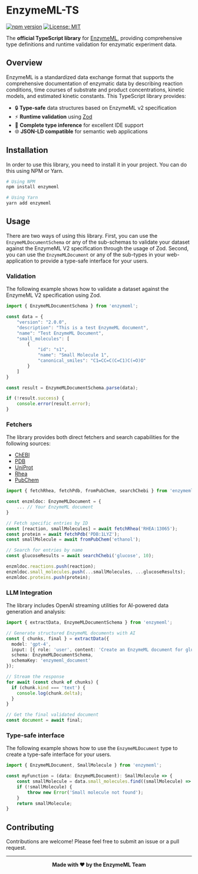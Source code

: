 # EnzymeML-TS

[![npm version](https://badge.fury.io/js/enzymeml.svg)](https://badge.fury.io/js/enzymeml)
[![License: MIT](https://img.shields.io/badge/License-MIT-yellow.svg)](https://opensource.org/licenses/MIT)

The **official TypeScript library** for [EnzymeML](https://enzymeml.org), providing comprehensive type definitions and runtime validation for enzymatic experiment data.

## Overview

EnzymeML is a standardized data exchange format that supports the comprehensive documentation of enzymatic data by describing reaction conditions, time courses of substrate and product concentrations, kinetic models, and estimated kinetic constants. This TypeScript library provides:

- 🔒 **Type-safe** data structures based on EnzymeML v2 specification
- ⚡ **Runtime validation** using [Zod](https://github.com/colinhacks/zod)
- 📝 **Complete type inference** for excellent IDE support
- 🌐 **JSON-LD compatible** for semantic web applications

## Installation

In order to use this library, you need to install it in your project. You can do this using NPM or Yarn.

```bash
# Using NPM
npm install enzymeml

# Using Yarn
yarn add enzymeml
```

## Usage

There are two ways of using this library. First, you can use the `EnzymeMLDocumentSchema` or any of the sub-schemas to validate your dataset against the EnzymeML V2 specification through the usage of Zod. Second, you can use the `EnzymeMLDocument` or any of the sub-types in your web-application to provide a type-safe interface for your users.

### Validation

The following example shows how to validate a dataset against the EnzymeML V2 specification using Zod.

```typescript
import { EnzymeMLDocumentSchema } from 'enzymeml';

const data = {
    "version": "2.0.0",
    "description": "This is a test EnzymeML document",
    "name": "Test EnzymeML Document",
    "small_molecules": [
        {
            "id": "s1",
            "name": "Small Molecule 1",
            "canonical_smiles": "C1=CC=C(C=C1)C(=O)O"
        }
    ]
}

const result = EnzymeMLDocumentSchema.parse(data);

if (!result.success) {
    console.error(result.error);
}
```

### Fetchers

The library provides both direct fetchers and search capabilities for the following sources:

- [ChEBI](https://www.ebi.ac.uk/chebi/)
- [PDB](https://www.rcsb.org/)
- [UniProt](https://www.uniprot.org/)
- [Rhea](https://www.rhea-db.org/)
- [PubChem](https://pubchem.ncbi.nlm.nih.gov/)

```typescript
import { fetchRhea, fetchPdb, fromPubChem, searchChebi } from 'enzymeml';

const enzmldoc: EnzymeMLDocument = {
    ... // Your EnzymeML document
}

// Fetch specific entries by ID
const [reaction, smallMolecules] = await fetchRhea('RHEA:13065');
const protein = await fetchPdb('PDB:1LYZ');
const smallMolecule = await fromPubChem('ethanol');

// Search for entries by name
const glucoseResults = await searchChebi('glucose', 10);

enzmldoc.reactions.push(reaction);
enzmldoc.small_molecules.push(...smallMolecules, ...glucoseResults);
enzmldoc.proteins.push(protein);
```

### LLM Integration

The library includes OpenAI streaming utilities for AI-powered data generation and analysis:

```typescript
import { extractData, EnzymeMLDocumentSchema } from 'enzymeml';

// Generate structured EnzymeML documents with AI
const { chunks, final } = extractData({
  model: 'gpt-4',
  input: [{ role: 'user', content: 'Create an EnzymeML document for glucose metabolism' }],
  schema: EnzymeMLDocumentSchema,
  schemaKey: 'enzymeml_document'
});

// Stream the response
for await (const chunk of chunks) {
  if (chunk.kind === 'text') {
    console.log(chunk.delta);
  }
}

// Get the final validated document
const document = await final;
```

### Type-safe interface

The following example shows how to use the `EnzymeMLDocument` type to create a type-safe interface for your users.

```typescript
import { EnzymeMLDocument, SmallMolecule } from 'enzymeml';

const myFunction = (data: EnzymeMLDocument): SmallMolecule => {
    const smallMolecule = data.small_molecules.find((smallMolecule) => smallMolecule.id === 's1');
    if (!smallMolecule) {
        throw new Error('Small molecule not found');
    }
    return smallMolecule;
}
```

## Contributing

Contributions are welcome! Please feel free to submit an issue or a pull request.

---

<div align="center">
<strong>Made with ❤️ by the EnzymeML Team</strong>
</div>